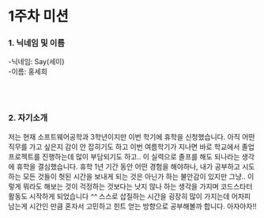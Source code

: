 # 1주차 미션

### 1. 닉네임 및 이름

-닉네임: Say(세이)  
-이름: 홍세희

<br></br>

### 2. 자기소개
저는 현재 소프트웨어공학과 3학년이지만 이번 학기에 휴학을 신청했습니다. 아직 어떤 직무를 가고 싶은지 감이 안 잡히기도 하고 이번 여름학기가 지나면 바로 학교에서 졸업프로젝트를 진행하는데 많이 부담되기도 하고.. 이 실력으로 졸프를 해도 되나라는 생각에 휴학을 결심했습니다. 휴학 1년 기간 동안 어떤 경험을 해야하나, 내가 공부하고 시도하는 모든 것들이 헛된 시간을 보내게 되는 것은 아닌가 하는 불안감이 있지만 그냥.. 이렇게 뭐라도 해보는 것이 걱정하는 것보다는 낫지 않나 하는 생각을 가지며 코드스타터 활동도 시작하게 되었습니다 *^^* 스스로 삽질하는 시간을 굉장히 많이 가지는데 어차피 남는게 시간인 만큼 혼자서 고민하고 힌트 얻는 방향으로 공부해볼까 합니다. 아자아자!!











